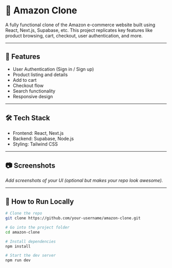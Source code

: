 # 🛒 Amazon Clone

A fully functional clone of the Amazon e-commerce website built using React, Next.js, Supabase, etc.
This project replicates key features like product browsing, cart, checkout, user authentication, and more.

---

## 🚀 Features

- User Authentication (Sign in / Sign up)
- Product listing and details
- Add to cart
- Checkout flow
- Search functionality
- Responsive design

---

## 🛠️ Tech Stack

- Frontend: React, Next.js
- Backend: Supabase, Node.js
- Styling: Tailwind CSS 

---

## 📷 Screenshots

_Add screenshots of your UI (optional but makes your repo look awesome)._

---

## 🧪 How to Run Locally

```bash
# Clone the repo
git clone https://github.com/your-username/amazon-clone.git

# Go into the project folder
cd amazon-clone

# Install dependencies
npm install

# Start the dev server
npm run dev
